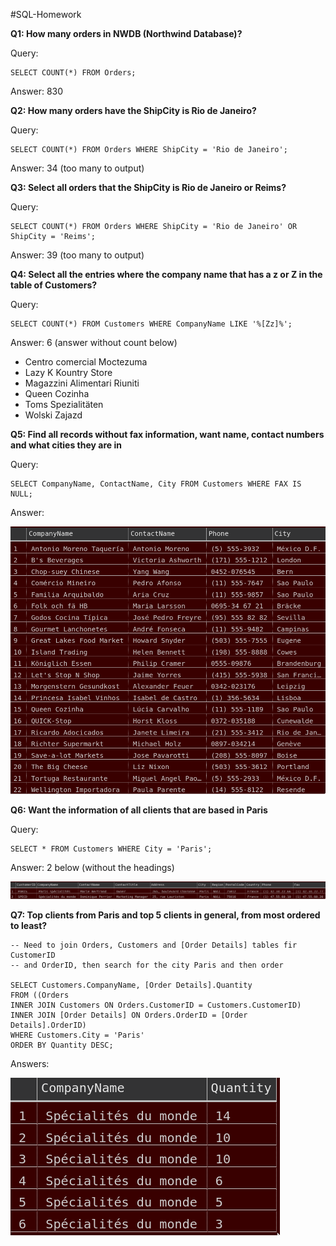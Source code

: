 #SQL-Homework

**Q1: How many orders in NWDB (Northwind Database)?**

Query:
```
SELECT COUNT(*) FROM Orders;
```
Answer: 830


**Q2: How many orders have the ShipCity is Rio de Janeiro?**

Query:
```
SELECT COUNT(*) FROM Orders WHERE ShipCity = 'Rio de Janeiro';
```
Answer: 34 (too many to output)

**Q3: Select all orders that the ShipCity is Rio de Janeiro or Reims?**

Query:
```
SELECT COUNT(*) FROM Orders WHERE ShipCity = 'Rio de Janeiro' OR ShipCity = 'Reims';
```

Answer: 39 (too many to output)


**Q4: Select all the entries where the company name that has a z or Z in the table of Customers?**

Query:
```
SELECT COUNT(*) FROM Customers WHERE CompanyName LIKE '%[Zz]%';
```

Answer: 6 (answer without count below)

* Centro comercial Moctezuma
* Lazy K Kountry Store
* Magazzini Alimentari Riuniti
* Queen Cozinha
* Toms Spezialitäten
* Wolski  Zajazd

**Q5: Find all records without fax information, want name, contact numbers and what cities they are in**

Query:
```
SELECT CompanyName, ContactName, City FROM Customers WHERE FAX IS NULL;
```
Answer:

![](Q5.png)


**Q6: Want the information of all clients that are based in Paris**

Query:
```
SELECT * FROM Customers WHERE City = 'Paris';
```

Answer: 2 below (without the headings)

![](Q6.png)

**Q7: Top clients from Paris and top 5 clients in general, from most ordered to least?**
```
-- Need to join Orders, Customers and [Order Details] tables fir CustomerID
-- and OrderID, then search for the city Paris and then order

SELECT Customers.CompanyName, [Order Details].Quantity
FROM ((Orders
INNER JOIN Customers ON Orders.CustomerID = Customers.CustomerID)
INNER JOIN [Order Details] ON Orders.OrderID = [Order Details].OrderID)
WHERE Customers.City = 'Paris'
ORDER BY Quantity DESC;

```

Answers:

![](Q7.png)



